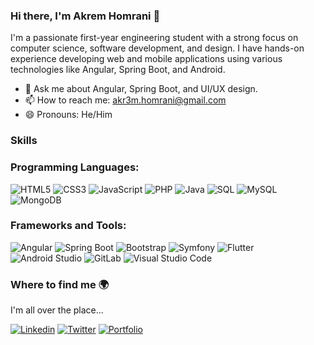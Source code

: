 ### Hi there, I'm Akrem Homrani 👋

I'm a passionate first-year engineering student with a strong focus on computer science, software development, and design. I have hands-on experience developing web and mobile applications using various technologies like Angular, Spring Boot, and Android.

- 💬 Ask me about Angular, Spring Boot, and UI/UX design.
- 📫 How to reach me: [akr3m.homrani@gmail.com](mailto:akr3m.homrani@gmail.com)
- 😄 Pronouns: He/Him

### Skills
### Programming Languages:
 ![HTML5](https://img.shields.io/badge/HTML5-E34F26?style=for-the-badge&logo=html5&logoColor=white)
 ![CSS3](https://img.shields.io/badge/CSS3-1572B6?style=for-the-badge&logo=css3&logoColor=white)
![JavaScript](https://img.shields.io/badge/JavaScript-F7DF1E?style=for-the-badge&logo=javascript&logoColor=black)
 ![PHP](https://img.shields.io/badge/PHP-777BB4?style=for-the-badge&logo=php&logoColor=white)
 ![Java](https://img.shields.io/badge/Java-007396?style=for-the-badge&logo=java&logoColor=white)
 ![SQL](https://img.shields.io/badge/SQL-4479A1?style=for-the-badge&logo=sql&logoColor=white)
 ![MySQL](https://img.shields.io/badge/MySQL-4479A1?style=for-the-badge&logo=mysql&logoColor=white)
 ![MongoDB](https://img.shields.io/badge/MongoDB-47A248?style=for-the-badge&logo=mongodb&logoColor=white)

### Frameworks and Tools:
![Angular](https://img.shields.io/badge/Angular-DD0031?style=for-the-badge&logo=angular&logoColor=white)
 ![Spring Boot](https://img.shields.io/badge/Spring%20Boot-6DB33F?style=for-the-badge&logo=spring-boot&logoColor=white)
![Bootstrap](https://img.shields.io/badge/Bootstrap-563D7C?style=for-the-badge&logo=bootstrap&logoColor=white)
 ![Symfony](https://img.shields.io/badge/Symfony-000000?style=for-the-badge&logo=symfony&logoColor=white)
 ![Flutter](https://img.shields.io/badge/Flutter-02569B?style=for-the-badge&logo=flutter&logoColor=white)
![Android Studio](https://img.shields.io/badge/Android%20Studio-3DDC84?style=for-the-badge&logo=android-studio&logoColor=white)
![GitLab](https://img.shields.io/badge/GitLab-FC6D26?style=for-the-badge&logo=gitlab&logoColor=white)
![Visual Studio Code](https://img.shields.io/badge/Visual%20Studio%20Code-0078D4?style=for-the-badge&logo=visual-studio-code&logoColor=white)


### Where to find me 🌍

I'm all over the place...

[![Linkedin](https://img.shields.io/badge/LinkedIn-blue?style=for-the-badge&logo=linkedin)](https://www.linkedin.com/in/homraniakrem/)
[![Twitter](https://img.shields.io/badge/Twitter-1DA1F2?style=for-the-badge&logo=twitter&logoColor=white)](https://x.com/homrani_ak67313)
[![Portfolio](https://img.shields.io/badge/Portfolio-purple?style=for-the-badge&logo=about.me&logoColor=white)](https://akrem-homrani.vercel.app/)
